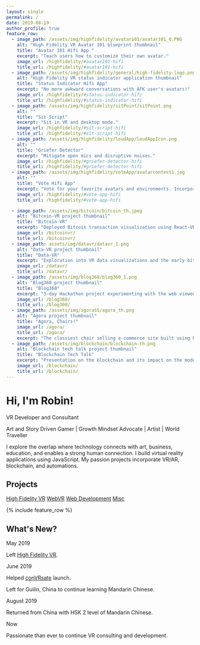 ```yaml
---
layout: single
permalink: /
date: 2019-08-19
author_profile: true
feature_row:
  - image_path: /assets/img/highfidelity/avatar101/avatar101_0.PNG
    alt: "High Fidelity VR Avatar 101 blueprint thumbnail"
    title: "Avatar 101 Hifi App "
    excerpt: "Teach users how to customize their own avatar."
    image_url: /highfidelity/#avatar101-hifi
    title_url: /highfidelity/#avatar101-hifi
  - image_path: /assets/img/highfidelity/general/high-fidelity-logo.png
    alt: "High Fidelity VR status indicator application thumbnail"
    title: "Status Indicator Hifi App"
    excerpt: "No more awkward conversations with AFK user's avatars!"
    image_url: /highfidelity/#status-indicator-hifi
    title_url: /highfidelity/#status-indicator-hifi
  - image_path: /assets/img/highfidelity/sitPoint/sitPoint.png
    alt: ""
    title: "Sit Script"
    excerpt: "Sit in VR and desktop mode."
    image_url: /highfidelity/#sit-script-hifi
    title_url: /highfidelity/#sit-script-hifi
  - image_path: /assets/img/highfidelity/loudApp/loudAppIcon.png
    alt: ""
    title: "Griefer Detector"
    excerpt: "Mitigate open mics and disruptive noises."
    image_url: /highfidelity/#griefer-detector-hifi
    title_url: /highfidelity/#griefer-detector-hifi
  - image_path: /assets/img/highfidelity/voteApp/avatarcontest1.jpg
    alt: ""
    title: "Vote Hifi App"
    excerpt: "Vote for your favorite avatars and environments. Incorporates Google Scripts."
    image_url: /highfidelity/#vote-app-hifi
    title_url: /highfidelity/#vote-app-hifi

  - image_path: /assets/img/bitcoin/bitcoin_th.jpeg
    alt: "Bitcoin-VR project thumbnail"
    title: "Bitcoin-VR"
    excerpt: "Deployed Bitcoin transaction visualization using React-VR and socket.io."
    image_url: /bitcoinvr/
    title_url: /bitcoinvr/
  - image_path: assets/img/datavr/datavr_1.png
    alt: "Data-VR project thumbnail"
    title: "Data-VR"
    excerpt: "Exploration into VR data visualizations and the early bitcoin-vr."
    image_url: /datavr/
    title_url: /datavr/
  - image_path: /assets/img/blog360/blog360_1.png
    alt: "Blog360 project thumbnail"
    title: "Blog360"
    excerpt: "3-day Hackathon project experimenting with the web viewed in VR."
    image_url: /blog360/
    title_url: /blog360/
  - image_path: /assets/img/agoraSS/agora_th.png
    alt: "Agora project thumbnail"
    title: "Agora, Chairs!"
    image_url: /agora/
    title_url: /agora/
    excerpt: "The classiest chair selling e-commerce site built using React, Node.js, and bootstrap."
  - image_path: /assets/img/blockchain/blockchain-th.png
    alt: "Blockchain tech talk project thumbnail"
    title: "Blockchain Tech Talk"
    excerpt: "Presentation on the blockchain and its impact on the modern economy."
    image_url: /blockchain/
    title_url: /blockchain/
---
```


<h1 class="text-center">Hi, I'm Robin!</h1>

<p class="text-center">VR Developer and Consultant</p>
<p class="text-center">Art and Story Driven Gamer | Growth Mindset Advocate | Artist | World Traveller</p>

<p>I explore the overlap where technology connects with art, business, education, and enables a strong human connection. I build virtual reality applications using JavaScript. My passion projects incorporate VR/AR, blockchain, and automations.</p>

<h2 id="projects">Projects</h2>

<a href="#" class="btn btn--primary">High Fidelity VR</a>
<a href="#" class="btn btn--primary">WebVR</a>
<a href="#" class="btn btn--primary">Web Development</a>
<a href="#" class="btn btn--primary">Misc</a>

{% include feature_row %}

<h2 id="whats-new">What's New?</h2>

<p class="font-weight-bold no-margin">May 2019</p> 
<p>Left <a href="https://variety.com/2019/digital/news/high-fidelity-layoffs-1203208860/">High Fidelity VR</a>. </p>

<p class="font-weight-bold no-margin">June 2019</p>
<p class="no-margin">Helped <a href="https://convrsate.weebly.com/">conVRsate</a> launch.</p>
<p>Left for Guilin, China to continue learning Mandarin Chinese.</p>

<p class="font-weight-bold no-margin">August 2019</p> 
<p>Returned from China with HSK 2 level of Mandarin Chinese. </p>

<p class="font-weight-bold no-margin">Now</p> 
<p>Passionate than ever to continue VR consulting and development.</p>
